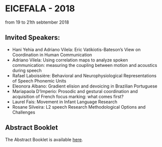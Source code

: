 # EICEFALA - 2018
from 19 to 21th sebtember 2018

## Invited Speakers: 
- Hani Yehia and Adriano Vilela: Eric Vatikiotis-Bateson’s View on Coordination in Human Communication
- Adriano Vilela: Using correlation maps to analyze spoken communication: measuring the coupling between motion and acoustics during speech
- Rafael Laboissière: Behavioral and Neurophysiological Representations of Speech Phonemic Units
- Eleonora Albano: Gradient elision and devoicing in Brazilian Portuguese
- Mariapaola D’Imperio: Prosodic and gestural coordination and acquisition of French focus marking: what comes first?
- Laurel Fais: Movement in Infant Language Research
- Rosane Silveira: L2 speech Research Methodological Options and Challenges

## Abstract Booklet
The Abstract Booklet is available [here](abstractbooklet/abstractbooklet.pdf).
